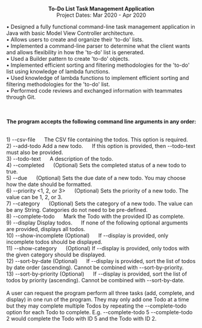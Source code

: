 <p align="center">
  <span><strong>To-Do List Task Management Application</strong></span>
  <br>
  <span>Project Dates: Mar 2020 - Apr 2020</span>
</p>
• Designed a fully functional command-line task management application in Java with basic Model View Controller architecture.
<br>
• Allows users to create and organize their 'to-do' lists.
<br>
• Implemented a command-line parser to determine what the client wants and allows flexibility in how the 'to-do' list is generated.
<br>
• Used a Builder pattern to create 'to-do' objects.
<br>
• Implemented efficient sorting and filtering methodologies for the 'to-do' list using knowledge of lambda functions.
<br>
• Used knowledge of lambda functions to implement efficient sorting and filtering methodologies for the 'to-do' list.
<br>
• Performed code reviews and exchanged information with teammates through Git.
<br>
<br>
<br>
<p align="center">
  <span><strong>The program accepts the following command line arguments in any order:</strong></span>
</p>
<br>
1) --csv-file <path/to/file>    &nbsp;&nbsp;&nbsp;&nbsp;&nbsp;The CSV file containing the todos. This option is required.
<br>
2) --add-todo Add a new todo.    &nbsp;&nbsp;&nbsp;&nbsp;&nbsp;If this option is provided, then --todo-text must also be provided.
<br>
3) --todo-text <description of todo>    &nbsp;&nbsp;&nbsp;&nbsp;&nbsp;A description of the todo.
<br>
4) --completed    &nbsp;&nbsp;&nbsp;&nbsp;&nbsp;(Optional) Sets the completed status of a new todo to true.
  <br>
5) --due <due date>    &nbsp;&nbsp;&nbsp;&nbsp;&nbsp;(Optional) Sets the due date of a new todo. You may choose how the date should be formatted.
  <br>
6) --priority <1, 2, or 3>    &nbsp;&nbsp;&nbsp;&nbsp;&nbsp;(Optional) Sets the priority of a new todo. The value can be 1, 2, or 3.
  <br>
7) --category <a category name>    &nbsp;&nbsp;&nbsp;&nbsp;&nbsp;(Optional) Sets the category of a new todo. The value can be any String. Categories do not need to be pre-defined.
  <br>
8) --complete-todo <id>    &nbsp;&nbsp;&nbsp;&nbsp;&nbsp;Mark the Todo with the provided ID as complete.
  <br>
9) --display Display todos.    &nbsp;&nbsp;&nbsp;&nbsp;&nbsp;If none of the following optional arguments are provided, displays all todos.
  <br>
10) --show-incomplete (Optional)    &nbsp;&nbsp;&nbsp;&nbsp;&nbsp;If --display is provided, only incomplete todos should be displayed.
  <br>
11) --show-category <category>    &nbsp;&nbsp;&nbsp;&nbsp;&nbsp;(Optional) If --display is provided, only todos with the given category should be displayed.
  <br>
12) --sort-by-date (Optional)    &nbsp;&nbsp;&nbsp;&nbsp;&nbsp;If --display is provided, sort the list of todos by date order (ascending). Cannot be combined with --sort-by-priority.
<br>
13) --sort-by-priority (Optional)    &nbsp;&nbsp;&nbsp;&nbsp;&nbsp;If --display is provided, sort the list of todos by priority (ascending). Cannot be combined with --sort-by-date.
<br>
 <br>
A user can request the program perform all three tasks (add, complete, and display) in one run of the program. They may only add one Todo at a time but they may complete multiple Todos by repeating the --complete-todo option for each Todo to complete. E.g. --complete-todo 5 --complete-todo 2 would complete the Todo with ID 5 and the
Todo with ID 2.
